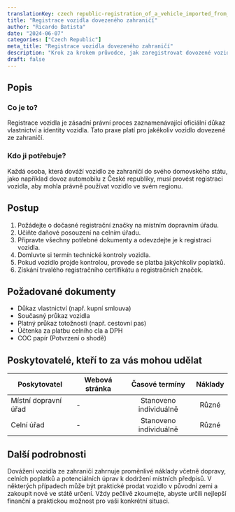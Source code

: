 ```yaml
---
translationKey: czech republic-registration_of_a_vehicle_imported_from_abroad
title: "Registrace vozidla dovezeného zahraničí"
author: "Ricardo Batista"
date: "2024-06-07"
categories: ["Czech Republic"]
meta_title: "Registrace vozidla dovezeného zahraničí"
description: "Krok za krokem průvodce, jak zaregistrovat dovozené vozidlo ve vaší domovské zemi, konkrétně pro automobily dovezené z České republiky."
draft: false
---
```


## Popis
### Co je to?
Registrace vozidla je zásadní právní proces zaznamenávající oficiální důkaz vlastnictví a identity vozidla. Tato praxe platí pro jakékoliv vozidlo dovezené ze zahraničí.

### Kdo ji potřebuje?
Každá osoba, která dováží vozidlo ze zahraničí do svého domovského státu, jako například dovoz automobilu z České republiky, musí provést registraci vozidla, aby mohla právně používat vozidlo ve svém regionu.

## Postup
1. Požádejte o dočasné registrační značky na místním dopravním úřadu.
2. Učiňte daňové posouzení na celním úřadu.
3. Připravte všechny potřebné dokumenty a odevzdejte je k registraci vozidla.
4. Domluvte si termín technické kontroly vozidla.
5. Pokud vozidlo projde kontrolou, provede se platba jakýchkoliv poplatků.
6. Získání trvalého registračního certifikátu a registračních značek.

## Požadované dokumenty
- Důkaz vlastnictví (např. kupní smlouva)
- Současný průkaz vozidla
- Platný průkaz totožnosti (např. cestovní pas)
- Účtenka za platbu celního cla a DPH
- COC papír (Potvrzení o shodě)

## Poskytovatelé, kteří to za vás mohou udělat

| Poskytovatel    |     Webová stránka       |    Časové termíny  |       Náklady    |
| --------------- | ------------------------- |  :-------------: | :-------------: |
| Místní dopravní úřad |    -        |      Stanoveno individuálně      |        Různé       |
| Celní úřad    |    -          |      Stanoveno individuálně      |        Různé       |

## Další podrobnosti
Dovážení vozidla ze zahraničí zahrnuje proměnlivé náklady včetně dopravy, celních poplatků a potenciálních úprav k dodržení místních předpisů. V některých případech může být praktické prodat vozidlo v původní zemi a zakoupit nové ve státě určení. Vždy pečlivě zkoumejte, abyste určili nejlepší finanční a praktickou možnost pro vaši konkrétní situaci.